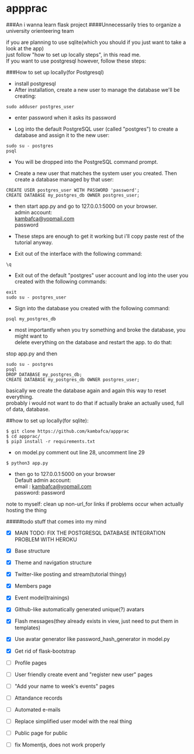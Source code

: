 # appprac
###An i wanna learn flask project
####Unnecessarily tries to organize a university orienteering team

if you are planning to use sqlite(which you should if you just want to take a look at the app)  
just follow "how to set up locally steps", in this read me.  
If you want to use postgresql however, follow these steps:

###How to set up locally(for Postgresql)
+ install postgresql
+ After installation, create a new user to manage the database we'll be creating:
```
sudo adduser postgres_user
```
+ enter password when it asks its password

+ Log into the default PostgreSQL user (called "postgres") to create a database and assign it to the new user:
```
sudo su - postgres
psql
```
+ You will be dropped into the PostgreSQL command prompt.

+ Create a new user that matches the system user you created. Then create a database managed by that user:
```
CREATE USER postgres_user WITH PASSWORD 'password';
CREATE DATABASE my_postgres_db OWNER postgres_user;
```
+ then start app.py and go to 127.0.0.1:5000 on your browser.  
admin account:  
kambafca@yopmail.com  
password  
  
+ These steps are enough to get it working but i'll copy paste rest of the tutorial anyway.  

+ Exit out of the interface with the following command:
```
\q
```
+ Exit out of the default "postgres" user account and log into the user you created with the following commands:
```
exit
sudo su - postgres_user
```
+ Sign into the database you created with the following command:
```
psql my_postgres_db
```
+ most importantly when you try something and broke the database, you might want to  
delete everything on the database and restart the app. to do that:

stop app.py and then
```
sudo su - postgres
psql
DROP DATABASE my_postgres_db;
CREATE DATABASE my_postgres_db OWNER postgres_user;
```
basically we create the database again and again this way to reset everything.  
probably i would not want to do that if actually brake an actually used, full of data, database.


##how to set up locally(for sqlite):
```
$ git clone https://github.com/kambafca/appprac  
$ cd appprac/
$ pip3 install -r requirements.txt
```
+ on model.py comment out line 28, uncomment line 29  
```
$ python3 app.py
```
+ then go to 127.0.0.1:5000 on your browser  
Default admin account:  
email   : kambafca@yopmail.com  
password: password  


note to myself: clean up non-url_for links if problems occur when actually hosting the thing  

#####todo stuff that comes into my mind

- [x] MAIN TODO: FIX THE POSTGRESQL DATABASE INTEGRATION PROBLEM WITH HEROKU  

- [x] Base structure
- [x] Theme and navigation structure
- [x] Twitter-like posting and stream(tutorial thingy)
- [x] Members page
- [x] Event model(trainings)
- [x] Github-like automatically generated unique(?) avatars
- [x] Flash messages(they already exists in view, just need to put them in templates)
- [x] Use avatar generator like password_hash_generator in model.py
- [x] Get rid of flask-bootstrap
- [ ] Profile pages
- [ ] User friendly create event and "register new user" pages
- [ ] "Add your name to week's events" pages
- [ ] Attandance records
- [ ] Automated e-mails
- [ ] Replace simplified user model with the real thing
- [ ] Public page for public
- [ ] fix Momentjs, does not work properly
